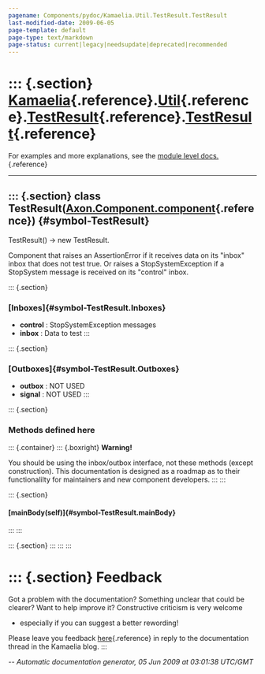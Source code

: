```yaml
---
pagename: Components/pydoc/Kamaelia.Util.TestResult.TestResult
last-modified-date: 2009-06-05
page-template: default
page-type: text/markdown
page-status: current|legacy|needsupdate|deprecated|recommended
---
```

::: {.section}
[Kamaelia](/Components/pydoc/Kamaelia.html){.reference}.[Util](/Components/pydoc/Kamaelia.Util.html){.reference}.[TestResult](/Components/pydoc/Kamaelia.Util.TestResult.html){.reference}.[TestResult](/Components/pydoc/Kamaelia.Util.TestResult.TestResult.html){.reference}
===============================================================================================================================================================================================================================================================================

For examples and more explanations, see the [module level
docs.](/Components/pydoc/Kamaelia.Util.TestResult.html){.reference}

------------------------------------------------------------------------

::: {.section}
class TestResult([Axon.Component.component](/Docs/Axon/Axon.Component.component.html){.reference}) {#symbol-TestResult}
--------------------------------------------------------------------------------------------------

TestResult() -\> new TestResult.

Component that raises an AssertionError if it receives data on its
\"inbox\" inbox that does not test true. Or raises a StopSystemException
if a StopSystem message is received on its \"control\" inbox.

::: {.section}
### [Inboxes]{#symbol-TestResult.Inboxes}

-   **control** : StopSystemException messages
-   **inbox** : Data to test
:::

::: {.section}
### [Outboxes]{#symbol-TestResult.Outboxes}

-   **outbox** : NOT USED
-   **signal** : NOT USED
:::

::: {.section}
### Methods defined here

::: {.container}
::: {.boxright}
**Warning!**

You should be using the inbox/outbox interface, not these methods
(except construction). This documentation is designed as a roadmap as to
their functionalilty for maintainers and new component developers.
:::
:::

::: {.section}
#### [mainBody(self)]{#symbol-TestResult.mainBody}
:::
:::

::: {.section}
:::
:::
:::

::: {.section}
Feedback
========

Got a problem with the documentation? Something unclear that could be
clearer? Want to help improve it? Constructive criticism is very welcome
- especially if you can suggest a better rewording!

Please leave you feedback
[here](../../../cgi-bin/blog/blog.cgi?rm=viewpost&nodeid=1142023701){.reference}
in reply to the documentation thread in the Kamaelia blog.
:::

*\-- Automatic documentation generator, 05 Jun 2009 at 03:01:38 UTC/GMT*
